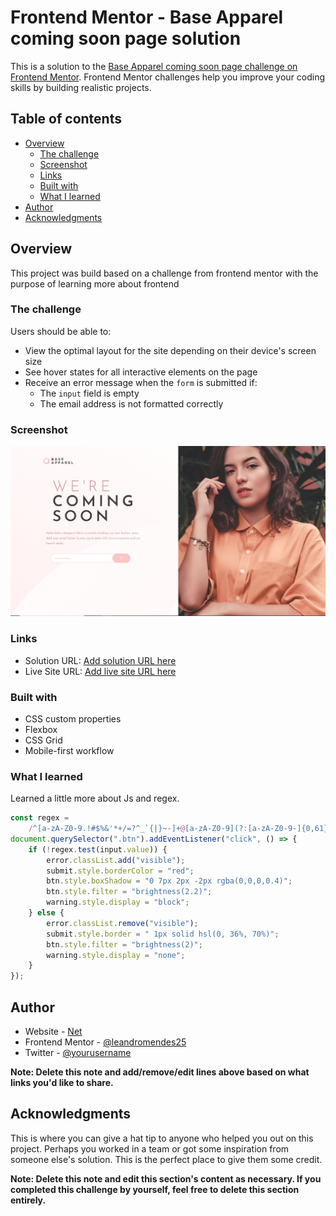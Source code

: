 # Frontend Mentor - Base Apparel coming soon page solution

This is a solution to the [Base Apparel coming soon page challenge on Frontend Mentor](https://www.frontendmentor.io/challenges/base-apparel-coming-soon-page-5d46b47f8db8a7063f9331a0). Frontend Mentor challenges help you improve your coding skills by building realistic projects.

## Table of contents

-   [Overview](#overview)
    -   [The challenge](#the-challenge)
    -   [Screenshot](#screenshot)
    -   [Links](#links)
    -   [Built with](#built-with)
    -   [What I learned](#what-i-learned)
-   [Author](#author)
-   [Acknowledgments](#acknowledgments)

## Overview

This project was build based on a challenge from frontend mentor with the purpose of learning more about frontend

### The challenge

Users should be able to:

-   View the optimal layout for the site depending on their device's screen size
-   See hover states for all interactive elements on the page
-   Receive an error message when the `form` is submitted if:
    -   The `input` field is empty
    -   The email address is not formatted correctly

### Screenshot

![](./screenshot.PNG)

### Links

-   Solution URL: [Add solution URL here](https://your-solution-url.com)
-   Live Site URL: [Add live site URL here](https://your-live-site-url.com)

### Built with

-   CSS custom properties
-   Flexbox
-   CSS Grid
-   Mobile-first workflow

### What I learned

Learned a little more about Js and regex.

```js
const regex =
    /^[a-zA-Z0-9.!#$%&'*+/=?^_`{|}~-]+@[a-zA-Z0-9](?:[a-zA-Z0-9-]{0,61}[a-zA-Z0-9])?(?:\.[a-zA-Z0-9](?:[a-zA-Z0-9-]{0,61}[a-zA-Z0-9])?)*$/;
document.querySelector(".btn").addEventListener("click", () => {
    if (!regex.test(input.value)) {
        error.classList.add("visible");
        submit.style.borderColor = "red";
        btn.style.boxShadow = "0 7px 2px -2px rgba(0,0,0,0.4)";
        btn.style.filter = "brightness(2.2)";
        warning.style.display = "block";
    } else {
        error.classList.remove("visible");
        submit.style.border = " 1px solid hsl(0, 36%, 70%)";
        btn.style.filter = "brightness(2)";
        warning.style.display = "none";
    }
});
```

## Author

-   Website - [Net](https://www.your-site.com)
-   Frontend Mentor - [@leandromendes25](https://www.frontendmentor.io/profile/leandromendes25)
-   Twitter - [@yourusername](https://www.twitter.com/yourusername)

**Note: Delete this note and add/remove/edit lines above based on what links you'd like to share.**

## Acknowledgments

This is where you can give a hat tip to anyone who helped you out on this project. Perhaps you worked in a team or got some inspiration from someone else's solution. This is the perfect place to give them some credit.

**Note: Delete this note and edit this section's content as necessary. If you completed this challenge by yourself, feel free to delete this section entirely.**
